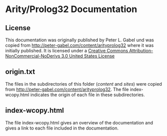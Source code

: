 # Arity/Prolog32 Documentation

## License
This documentation was originally published by Peter L. Gabel und was copied from http://peter-gabel.com/content/arityprolog32 where it was initially published. It is licensed under a [Creative Commons Attribution-NonCommercial-NoDerivs 3.0 United States License](https://creativecommons.org/licenses/by-nc-nd/3.0/us/)

## origin.txt

The files in the subdirectories of this folder (*content* and *sites*) were copied from http://peter-gabel.com/content/arityprolog32.
The file index-wcopy.html indicates the origin of each file in these subdirectories.

## index-wcopy.html

The file index-wcopy.html gives an overview of the documentation and gives a link to each file included in the documentation.